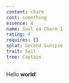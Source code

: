 ```yaml
---
content: charm
cost: something
essence: 4
name: Sail e4 Charm 1
rating: 4
requires: []
splat: Second Sunrise
trait: Sail
tree: Captain
---
```


Hello **world**!
